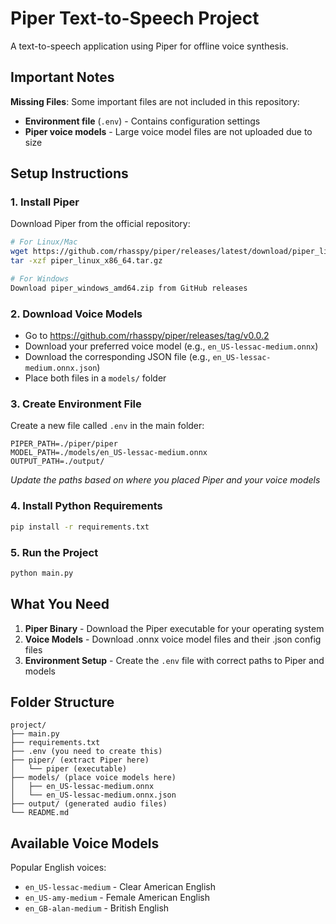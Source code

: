 # Piper Text-to-Speech Project

A text-to-speech application using Piper for offline voice synthesis.

## Important Notes

**Missing Files**: Some important files are not included in this repository:

- **Environment file** (`.env`) - Contains configuration settings
- **Piper voice models** - Large voice model files are not uploaded due to size

## Setup Instructions

### 1. Install Piper
Download Piper from the official repository:
```bash
# For Linux/Mac
wget https://github.com/rhasspy/piper/releases/latest/download/piper_linux_x86_64.tar.gz
tar -xzf piper_linux_x86_64.tar.gz

# For Windows
Download piper_windows_amd64.zip from GitHub releases
```

### 2. Download Voice Models
- Go to https://github.com/rhasspy/piper/releases/tag/v0.0.2
- Download your preferred voice model (e.g., `en_US-lessac-medium.onnx`)
- Download the corresponding JSON file (e.g., `en_US-lessac-medium.onnx.json`)
- Place both files in a `models/` folder

### 3. Create Environment File
Create a new file called `.env` in the main folder:

```
PIPER_PATH=./piper/piper
MODEL_PATH=./models/en_US-lessac-medium.onnx
OUTPUT_PATH=./output/
```

*Update the paths based on where you placed Piper and your voice models*

### 4. Install Python Requirements
```bash
pip install -r requirements.txt
```

### 5. Run the Project
```bash
python main.py
```

## What You Need

1. **Piper Binary** - Download the Piper executable for your operating system
2. **Voice Models** - Download .onnx voice model files and their .json config files
3. **Environment Setup** - Create the `.env` file with correct paths to Piper and models

## Folder Structure
```
project/
├── main.py
├── requirements.txt
├── .env (you need to create this)
├── piper/ (extract Piper here)
│   └── piper (executable)
├── models/ (place voice models here)
│   ├── en_US-lessac-medium.onnx
│   └── en_US-lessac-medium.onnx.json
├── output/ (generated audio files)
└── README.md
```

## Available Voice Models

Popular English voices:
- `en_US-lessac-medium` - Clear American English
- `en_US-amy-medium` - Female American English
- `en_GB-alan-medium` - British English
